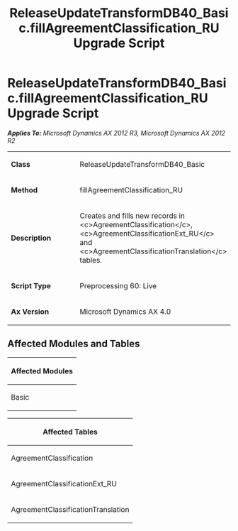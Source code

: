 ﻿---
title: ReleaseUpdateTransformDB40_Basic.fillAgreementClassification_RU Upgrade Script
TOCTitle: ReleaseUpdateTransformDB40_Basic.fillAgreementClassification_RU Upgrade Script
ms:assetid: a8c853e5-8df2-dcd9-a0a4-181887b88b23
ms:mtpsurl: https://msdn.microsoft.com/en-us/library/JJ686388(v=AX.60)
ms:contentKeyID: 49710344
ms.date: 05/18/2015
mtps_version: v=AX.60
---

# ReleaseUpdateTransformDB40\_Basic.fillAgreementClassification\_RU Upgrade Script 


_**Applies To:** Microsoft Dynamics AX 2012 R3, Microsoft Dynamics AX 2012 R2_

<table>
<colgroup>
<col style="width: 50%" />
<col style="width: 50%" />
</colgroup>
<tbody>
<tr class="odd">
<td><p><strong>Class</strong></p></td>
<td><p>ReleaseUpdateTransformDB40_Basic</p></td>
</tr>
<tr class="even">
<td><p><strong>Method</strong></p></td>
<td><p>fillAgreementClassification_RU</p></td>
</tr>
<tr class="odd">
<td><p><strong>Description</strong></p></td>
<td><p>Creates and fills new records in &lt;c&gt;AgreementClassification&lt;/c&gt;, &lt;c&gt;AgreementClassificationExt_RU&lt;/c&gt; and &lt;c&gt;AgreementClassificationTranslation&lt;/c&gt; tables.</p></td>
</tr>
<tr class="even">
<td><p><strong>Script Type</strong></p></td>
<td><p>Preprocessing 60: Live</p></td>
</tr>
<tr class="odd">
<td><p><strong>Ax Version</strong></p></td>
<td><p>Microsoft Dynamics AX 4.0</p></td>
</tr>
</tbody>
</table>


## Affected Modules and Tables

<table>
<colgroup>
<col style="width: 100%" />
</colgroup>
<thead>
<tr class="header">
<th><p>Affected Modules</p></th>
</tr>
</thead>
<tbody>
<tr class="odd">
<td><p>Basic</p></td>
</tr>
</tbody>
</table>


<table>
<colgroup>
<col style="width: 100%" />
</colgroup>
<thead>
<tr class="header">
<th><p>Affected Tables</p></th>
</tr>
</thead>
<tbody>
<tr class="odd">
<td><p>AgreementClassification</p></td>
</tr>
<tr class="even">
<td><p>AgreementClassificationExt_RU</p></td>
</tr>
<tr class="odd">
<td><p>AgreementClassificationTranslation</p></td>
</tr>
</tbody>
</table>

  


